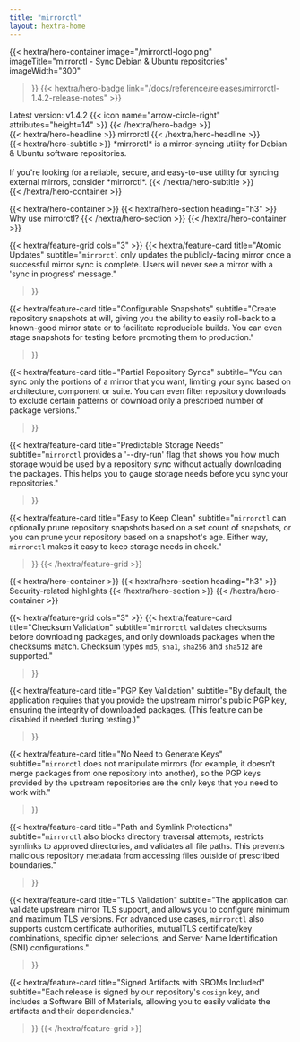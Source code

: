 ```yaml
---
title: "mirrorctl"
layout: hextra-home
---
```


{{< hextra/hero-container
  image="/mirrorctl-logo.png"
  imageTitle="mirrorctl - Sync Debian & Ubuntu repositories"
  imageWidth="300"
>}}
{{< hextra/hero-badge link="/docs/reference/releases/mirrorctl-1.4.2-release-notes" >}}
  <div class="hx-w-2 hx-h-2 hx-rounded-full hx-bg-primary-400"></div>
  <span>Latest version: v1.4.2</span>
  {{< icon name="arrow-circle-right" attributes="height=14" >}}
{{< /hextra/hero-badge >}}

<div class="hx-mt-6 hx-mb-6">
{{< hextra/hero-headline >}}
  mirrorctl 
{{< /hextra/hero-headline >}}
</div>

<div class="hx-mt-6 hx-mb-6">
{{< hextra/hero-subtitle >}}
  *mirrorctl* is a mirror-syncing utility for Debian & Ubuntu software repositories.<br/><br/>
  If you're looking for a reliable, secure, and easy-to-use utility for syncing external mirrors,
  consider *mirrorctl*.
{{< /hextra/hero-subtitle >}}
</div>
{{< /hextra/hero-container >}}

<div class="hx-mt-6"></div>
<div class="hx-mt-6"></div>
<div class="hx-mt-6"></div>

{{< hextra/hero-container >}}
{{< hextra/hero-section heading="h3" >}}
Why use mirrorctl?
{{< /hextra/hero-section >}}
{{< /hextra/hero-container >}}

<div class="hx-mt-6"></div>
<div class="hx-mt-6"></div>
<div class="hx-mt-6"></div>

{{< hextra/feature-grid cols="3" >}}
  {{< hextra/feature-card
    title="Atomic Updates"
    subtitle="`mirrorctl` only updates the publicly-facing mirror once a successful mirror sync is complete. Users will never see a mirror with a 'sync in progress' message."
  >}}

  {{< hextra/feature-card
    title="Configurable Snapshots"
    subtitle="Create repository snapshots at will, giving you the ability to easily roll-back to a known-good mirror state or to facilitate reproducible builds. You can even stage snapshots for testing before promoting them to production."
  >}}

  {{< hextra/feature-card
    title="Partial Repository Syncs"
    subtitle="You can sync only the portions of a mirror that you want, limiting your sync based on architecture, component or suite. You can even filter repository downloads to exclude certain patterns or download only a prescribed number of package versions."
  >}}

  {{< hextra/feature-card
    title="Predictable Storage Needs"
    subtitle="`mirrorctl` provides a '--dry-run' flag that shows you how much storage would be used by a repository sync without actually downloading the packages. This helps you to gauge storage needs before you sync your repositories."
  >}}

  {{< hextra/feature-card
    title="Easy to Keep Clean"
    subtitle="`mirrorctl` can optionally prune repository snapshots based on a set count of snapshots, or you can prune your repository based on a snapshot's age. Either way, `mirrorctl` makes it easy to keep storage needs in check."
  >}}
{{< /hextra/feature-grid >}}

<div class="hx-mt-6"></div>
<div class="hx-mt-6"></div>
<div class="hx-mt-6"></div>

{{< hextra/hero-container >}}
{{< hextra/hero-section heading="h3" >}}
Security-related highlights
{{< /hextra/hero-section >}}
{{< /hextra/hero-container >}}

{{< hextra/feature-grid cols="3" >}}
  {{< hextra/feature-card
    title="Checksum Validation"
    subtitle="`mirrorctl` validates checksums before downloading packages, and only downloads packages when the checksums match. Checksum types `md5`, `sha1`, `sha256` and `sha512` are supported."
  >}}

  {{< hextra/feature-card
    title="PGP Key Validation"
    subtitle="By default, the application requires that you provide the upstream mirror's public PGP key, ensuring the integrity of downloaded packages. (This feature can be disabled if needed during testing.)"
  >}}

  {{< hextra/feature-card
    title="No Need to Generate Keys"
    subtitle="`mirrorctl` does not manipulate mirrors (for example, it doesn't merge packages from one repository into another), so the PGP keys provided by the upstream repositories are the only keys that you need to work with."
  >}}

  {{< hextra/feature-card
    title="Path and Symlink Protections"
    subtitle="`mirrorctl` also blocks directory traversal attempts, restricts symlinks to approved directories, and validates all file paths. This prevents malicious repository metadata from accessing files outside of prescribed boundaries."
  >}}

  {{< hextra/feature-card
    title="TLS Validation"
    subtitle="The application can validate upstream mirror TLS support, and allows you to configure minimum and maximum TLS versions. For advanced use cases, `mirrorctl` also supports custom certificate authorities, mutualTLS certificate/key combinations, specific cipher selections, and Server Name Identification (SNI) configurations."
  >}}

  {{< hextra/feature-card
    title="Signed Artifacts with SBOMs Included"
    subtitle="Each release is signed by our repository's `cosign` key, and includes a Software Bill of Materials, allowing you to easily validate the artifacts and their dependencies."
  >}}
{{< /hextra/feature-grid >}}
